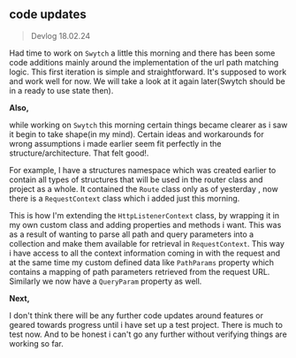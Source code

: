 
## code updates  

>Devlog  18.02.24

Had time to work on `Swytch` a little this morning and 
there has been some code additions mainly around the implementation of the url path matching logic. 
This first iteration is simple and straightforward. It's supposed to work and work well for now. We will take a look at it
again later(Swytch should be in a ready to use state then).


**Also,**

while working on `Swytch` this morning certain things became clearer as i saw it  begin to take shape(in my mind).
Certain ideas and workarounds for wrong assumptions i made earlier seem fit perfectly in the structure/architecture.
That felt good!.

For example, I have a structures namespace which was created earlier  to contain all types of structures that will be used in the router class
and project as a whole. It contained the `Route` class only as of yesterday , now there is a `RequestContext` class
which i added just this morning.

This is how I'm extending the `HttpListenerContext` class, by wrapping it in my own custom class and adding properties 
and methods i want. This was as a result of wanting to parse all path and query parameters into a collection and make
them available for retrieval in `RequestContext`.
This way i have access to all the  context information coming in with the request and at the same time
my custom defined data like  `PathParams` property which contains  a mapping of path parameters 
retrieved from the request URL. Similarly we now have a `QueryParam` property as well.


**Next,**

I don't think there will be  any further code updates around features or geared towards progress
until i have set up a test project. There is much to test now.  And to be honest i can't go any further without
verifying things are working so far.




